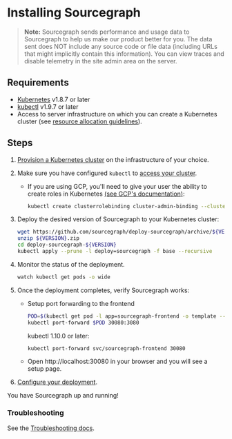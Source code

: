 # Installing Sourcegraph

> **Note:** Sourcegraph sends performance and usage data to Sourcegraph to help us make our product
> better for you. The data sent does NOT include any source code or file data (including URLs that
> might implicitly contain this information). You can view traces and disable telemetry in the site
> admin area on the server.

## Requirements

- [Kubernetes](https://kubernetes.io/) v1.8.7 or later
- [kubectl](https://kubernetes.io/docs/tasks/tools/install-kubectl/) v1.9.7 or later
- Access to server infrastructure on which you can create a Kubernetes cluster (see
  [resource allocation guidelines](scale.md)).

## Steps

1. [Provision a Kubernetes cluster](k8s.md) on the infrastructure of your choice.
2. Make sure you have configured `kubectl` to [access your cluster](https://kubernetes.io/docs/tasks/access-application-cluster/configure-access-multiple-clusters/).

   - If you are using GCP, you'll need to give your user the ability to create roles in Kubernetes [(see GCP's documentation)](https://cloud.google.com/kubernetes-engine/docs/how-to/role-based-access-control#prerequisites_for_using_role-based_access_control):

     ```bash
     kubectl create clusterrolebinding cluster-admin-binding --clusterrole cluster-admin --user $USER_EMAIL_ADDRESS
     ```

3. Deploy the desired version of Sourcegraph to your Kubernetes cluster:

   ```bash
   wget https://github.com/sourcegraph/deploy-sourcegraph/archive/${VERSION}.zip # Choose which version you want to deploy from https://github.com/sourcegraph/deploy-sourcegraph/releases
   unzip ${VERSION}.zip
   cd deploy-sourcegraph-${VERSION}
   kubectl apply --prune -l deploy=sourcegraph -f base --recursive
   ```

4. Monitor the status of the deployment.

   ```bash
   watch kubectl get pods -o wide
   ```

5. Once the deployment completes, verify Sourcegraph works:

   - Setup port forwarding to the frontend

     ```bash
     POD=$(kubectl get pod -l app=sourcegraph-frontend -o template --template="{{(index .items 0).metadata.name}}")
     kubectl port-forward $POD 30080:3080
     ```

     kubectl 1.10.0 or later:

     ```
     kubectl port-forward svc/sourcegraph-frontend 30080
     ```

   - Open http://localhost:30080 in your browser and you will see a setup page.

6. [Configure your deployment](configure.md).

You have Sourcegraph up and running!

### Troubleshooting

See the [Troubleshooting docs](troubleshoot.md).
